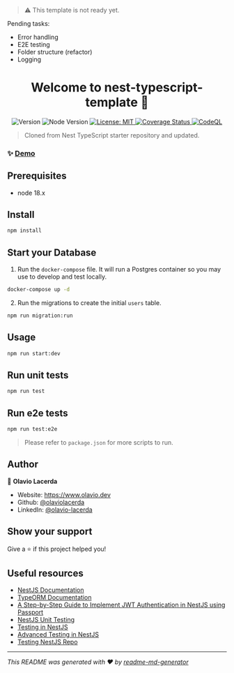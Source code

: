 > ⚠️ This template is not ready yet.

<p>Pending tasks:</p>
<ul>
  <li>Error handling</li>
  <li>E2E testing</li>
  <li>Folder structure (refactor)</li>
  <li>Logging</li>
</ul>

<h1 align="center">Welcome to nest-typescript-template 👋</h1>
<p align="center">
  <img alt="Version" src="https://img.shields.io/badge/version-1.0.0-blue.svg?cacheSeconds=2592000" />
  <img alt="Node Version" src="https://img.shields.io/badge/node-18.x-blue.svg" />
  <a href="#" target="_blank">
    <img alt="License: MIT" src="https://img.shields.io/badge/License-MIT-yellow.svg" />
  </a>
  <a href='https://coveralls.io/github/olaviolacerda/nestjs-template?branch=main'>
    <img alt='Coverage Status' src='https://coveralls.io/repos/github/olaviolacerda/nestjs-template/badge.svg?branch=main&service=github' />
  </a>
  <a href='https://github.com/olaviolacerda/nestjs-template/actions/workflows/github-code-scanning/codeql'>
    <img alt='CodeQL' src='https://github.com/olaviolacerda/nestjs-template/actions/workflows/github-code-scanning/codeql/badge.svg' />
  </a>
</p>

> Cloned from Nest TypeScript starter repository and updated.

### ✨ [Demo](https://nestjs-template-seven.vercel.app/)

## Prerequisites

- node 18.x

## Install

```sh
npm install
```

## Start your Database

1. Run the `docker-compose` file. It will run a Postgres container so you may use to develop and test locally.

```sh
docker-compose up -d
```

2. Run the migrations to create the initial `users` table.

```sh
npm run migration:run
```

## Usage

```sh
npm run start:dev
```

## Run unit tests

```sh
npm run test
```

## Run e2e tests

```sh
npm run test:e2e
```

> Please refer to `package.json` for more scripts to run.

## Author

👤 **Olavio Lacerda**

- Website: https://www.olavio.dev
- Github: [@olaviolacerda](https://github.com/olaviolacerda)
- LinkedIn: [@olavio-lacerda](https://linkedin.com/in/olavio-lacerda)

## Show your support

Give a ⭐️ if this project helped you!

## Useful resources

- [NestJS Documentation](https://docs.nestjs.com/)
- [TypeORM Documentation](https://typeorm.io/)
- [A Step-by-Step Guide to Implement JWT Authentication in NestJS using Passport](https://medium.com/@camillef_58366/implementing-authentication-in-nestjs-using-passport-and-jwt-5a565aa521de)
- [NestJS Unit Testing](https://www.tomray.dev/nestjs-unit-testing)
- [Testing in NestJS](https://dev.to/chafroudtarek/testing-in-nestjs-a-comprehensive-guide-3hjo)
- [Advanced Testing in NestJS](https://trilon.io/blog/advanced-testing-strategies-with-mocks-in-nestjs)
- [Testing NestJS Repo](https://github.com/jmcdo29/testing-nestjs/tree/main)

---

_This README was generated with ❤️ by [readme-md-generator](https://github.com/kefranabg/readme-md-generator)_
